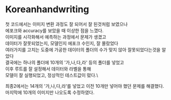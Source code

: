 # Koreanhandwriting

첫 코드에서는 이미지 변환 과정도 잘 되어서 잘 된것처럼 보였으나\
에포크와 accuracy를 보았을 때 이상한 점을 느꼈다.\
이미지를 시각화해서 예측하는 과정에서 문제가 생겼고\
데이터가 잘못되었는지, 모델인지 에포크 수인지, 잘 몰랐었다\
여러가지를 고치는 도중에 가공한 데이터의 폴더의 수가 맞지 않아 잘못되었다는것을 알았다\
결국에는 하나의 폴더에 10개의 '가,나,다,라' 등의 폴더를 넣었고\
이후 루트를 잘 설정해서 데이터와 라벨을 통해\
모델이 잘 실행되었고, 정상적인 테스트값이 떴다.\\

최종2에서는 14개의 '가,나,다,라'를 넣었고 이전 10개만 넣어야 했던 문제를 해결했다.\
마지막에 10개의 이미지만 나오도록 수정하였다.
